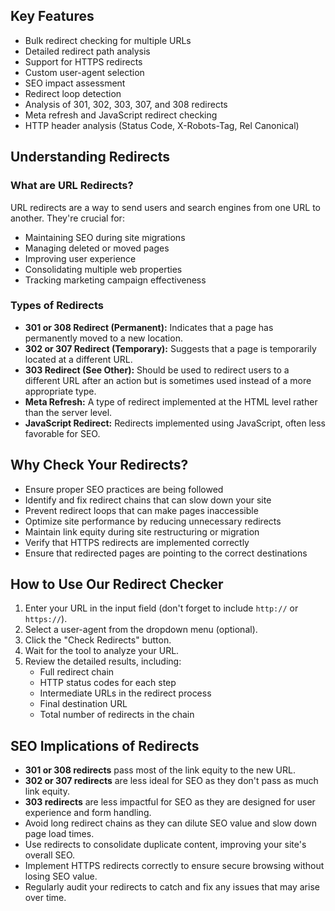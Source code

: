 ## Key Features

- Bulk redirect checking for multiple URLs
- Detailed redirect path analysis
- Support for HTTPS redirects
- Custom user-agent selection
- SEO impact assessment
- Redirect loop detection
- Analysis of 301, 302, 303, 307, and 308 redirects
- Meta refresh and JavaScript redirect checking
- HTTP header analysis (Status Code, X-Robots-Tag, Rel Canonical)

## Understanding Redirects

### What are URL Redirects?

URL redirects are a way to send users and search engines from one URL to another. They're crucial for:

- Maintaining SEO during site migrations
- Managing deleted or moved pages
- Improving user experience
- Consolidating multiple web properties
- Tracking marketing campaign effectiveness

### Types of Redirects

- **301 or 308 Redirect (Permanent):** Indicates that a page has permanently moved to a new location.
- **302 or 307 Redirect (Temporary):** Suggests that a page is temporarily located at a different URL.
- **303 Redirect (See Other):** Should be used to redirect users to a different URL after an action but is sometimes used instead of a more appropriate type.
- **Meta Refresh:** A type of redirect implemented at the HTML level rather than the server level.
- **JavaScript Redirect:** Redirects implemented using JavaScript, often less favorable for SEO.

## Why Check Your Redirects?

- Ensure proper SEO practices are being followed
- Identify and fix redirect chains that can slow down your site
- Prevent redirect loops that can make pages inaccessible
- Optimize site performance by reducing unnecessary redirects
- Maintain link equity during site restructuring or migration
- Verify that HTTPS redirects are implemented correctly
- Ensure that redirected pages are pointing to the correct destinations

## How to Use Our Redirect Checker

1. Enter your URL in the input field (don't forget to include `http://` or `https://`).
2. Select a user-agent from the dropdown menu (optional).
3. Click the "Check Redirects" button.
4. Wait for the tool to analyze your URL.
5. Review the detailed results, including:
   - Full redirect chain
   - HTTP status codes for each step
   - Intermediate URLs in the redirect process
   - Final destination URL
   - Total number of redirects in the chain

## SEO Implications of Redirects

- **301 or 308 redirects** pass most of the link equity to the new URL.
- **302 or 307 redirects** are less ideal for SEO as they don't pass as much link equity.
- **303 redirects** are less impactful for SEO as they are designed for user experience and form handling.
- Avoid long redirect chains as they can dilute SEO value and slow down page load times.
- Use redirects to consolidate duplicate content, improving your site's overall SEO.
- Implement HTTPS redirects correctly to ensure secure browsing without losing SEO value.
- Regularly audit your redirects to catch and fix any issues that may arise over time.
